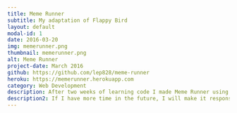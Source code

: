 ```yaml
---
title: Meme Runner
subtitle: My adaptation of Flappy Bird
layout: default
modal-id: 1
date: 2016-03-20
img: memerunner.png
thumbnail: memerunner.png
alt: Meme Runner
project-date: March 2016
github: https://github.com/lep828/meme-runner
heroku: https://memerunner.herokuapp.com
category: Web Development
description: After two weeks of learning code I made Meme Runner using JavaScript and jQuery. Drawing inspiration from a personal favourite of mine - Flappy Bird. This was a 3 day project which quickly taught me the importance of planning.
description2: If I have more time in the future, I will make it responsive and work for mobiles and possibly add more playable characters.
---
```

